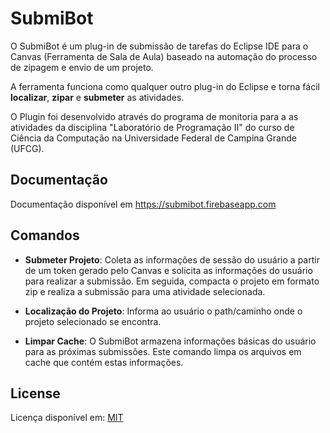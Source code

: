 # SubmiBot

O SubmiBot é um plug-in de submissão de tarefas do Eclipse IDE para o Canvas (Ferramenta de Sala de Aula) baseado na automação do processo de zipagem e envio de um projeto.

A ferramenta funciona como qualquer outro plug-in do Eclipse e torna fácil **localizar**, **zipar** e **submeter** as atividades.

O Plugin foi desenvolvido através do programa de monitoria para a as atividades da disciplina "Laboratório de Programação II" do curso de Ciência da Computação na Universidade Federal de Campina Grande (UFCG).

## Documentação
Documentação disponível em https://submibot.firebaseapp.com

## Comandos

- **Submeter Projeto**:
Coleta as informações de sessão do usuário a partir de um token gerado pelo Canvas e solicita as informações do usuário para realizar a submissão. Em seguida, compacta o projeto em formato zip e realiza a submissão para uma atividade selecionada.

- **Localização do Projeto**:
Informa ao usuário o path/caminho onde o projeto selecionado se encontra.

- **Limpar Cache**:
O SubmiBot armazena informações básicas do usuário para as próximas submissões. Este comando limpa os arquivos em cache que contém estas informações.

## License
Licença disponível em: [MIT](https://github.com/hericlesme/SubmiBot/blob/master/LICENSE)
